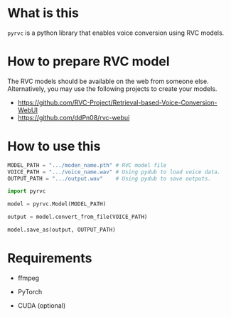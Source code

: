 # What is this

``pyrvc`` is a python library that enables voice conversion using RVC models.

# How to prepare RVC model

The RVC models should be available on the web from someone else. <br>
Alternatively, you may use the following projects to create your models.

- https://github.com/RVC-Project/Retrieval-based-Voice-Conversion-WebUI
- https://github.com/ddPn08/rvc-webui

# How to use this

```python
MODEL_PATH = ".../moden_name.pth" # RVC model file
VOICE_PATH = ".../voice_name.wav" # Using pydub to load voice data.
OUTPUT_PATH = ".../output.wav"    # Using pydub to save outputs.

import pyrvc

model = pyrvc.Model(MODEL_PATH)

output = model.convert_from_file(VOICE_PATH)

model.save_as(output, OUTPUT_PATH)
```

# Requirements

- ffmpeg

- PyTorch

- CUDA (optional)
